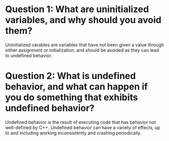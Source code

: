 # Question 1: What are uninitialized variables, and why should you avoid them?
Uninitialized varables are variables that have not been given a value through either assignment or initialization, and should be avoided as they can lead to undefined behavior.

# Question 2: What is undefined behavior, and what can happen if you do something that exhibits undefined behavior?
Undefined behavior is the result of executing code that has behavior not well-defined by C++. Undefined behavior can have a variety of effects, up to and including working inconsistently and crashing periodically.